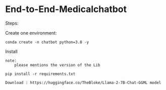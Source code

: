 # End-to-End-Medicalchatbot

Steps:

Create one environment:

    conda create -n chatbot python=3.8 -y

Install

    note:
        please mentions the version of the Lib
    
    pip install -r requirements.txt  

    Download : https://huggingface.co/TheBloke/Llama-2-7B-Chat-GGML model


